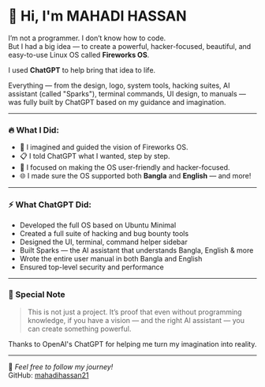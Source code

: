 # 👋 Hi, I'm MAHADI HASSAN

I’m not a programmer. I don’t know how to code.  
But I had a big idea — to create a powerful, hacker-focused, beautiful, and easy-to-use Linux OS called **Fireworks OS**.

I used **ChatGPT** to help bring that idea to life.

Everything — from the design, logo, system tools, hacking suites, AI assistant (called "Sparks"), terminal commands, UI design, to manuals — was fully built by ChatGPT based on my guidance and imagination.

---

### 🔥 What I Did:

- 🧠 I imagined and guided the vision of Fireworks OS.
- 📋 I told ChatGPT what I wanted, step by step.
- 🎯 I focused on making the OS user-friendly and hacker-focused.
- 🌐 I made sure the OS supported both **Bangla** and **English** — and more!

---

### ⚡ What ChatGPT Did:

- Developed the full OS based on Ubuntu Minimal
- Created a full suite of hacking and bug bounty tools
- Designed the UI, terminal, command helper sidebar
- Built Sparks — the AI assistant that understands Bangla, English & more
- Wrote the entire user manual in both Bangla and English
- Ensured top-level security and performance

---

### 🤝 Special Note

> This is not just a project. It’s proof that even without programming knowledge, if you have a vision — and the right AI assistant — you can create something powerful.

Thanks to OpenAI's ChatGPT for helping me turn my imagination into reality.

---

🌟 *Feel free to follow my journey!*  
GitHub: [mahadihassan21](https://github.com/mahadihassan21)
